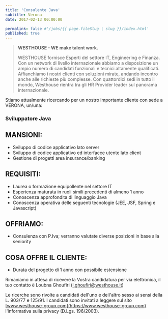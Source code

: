```yaml
---
title: 'Consulente Java'
subtitle: Verona
date: 2017-02-13 00:00:00

permalink: false #'/jobs/{{ page.fileSlug | slug }}/index.html'
published: true
---
```


> **WESTHOUSE - WE make talent work.**
>
> WESTHOUSE fornisce Esperti del settore IT, Engineering e Finanza. Con un network di livello internazionale
> abbiamo a disposizione un ampio numero di candidati funzionali e tecnici altamente qualificati.
> Affianchiamo i nostri clienti con soluzioni mirate, andando incontro anche alle richieste più complesse. Con
> quattordici sedi in tutto il mondo, Westhouse rientra tra gli HR Provider leader sul panorama internazionale.

Stiamo attualmente ricercando per un nostro importante cliente con sede a VERONA, un/una:

### Sviluppatore Java

## MANSIONI:

- Sviluppo di codice applicativo lato server
- Sviluppo di codice applicativo ed interfacce utente lato client
- Gestione di progetti area insurance/banking

## REQUISITI:

- Laurea o formazione equipollente nel settore IT
- Esperienza maturata in ruoli simili precedenti di almeno 1 anno
- Conoscenza approfondita di linguaggio Java
- Conoscenza operativa delle seguenti tecnologie (JEE, JSF, Spring e Javascript)

## OFFRIAMO:

- Consulenza con P.Iva; verranno valutate diverse posizioni in base alla seniority

## COSA OFFRE IL CLIENTE:

- Durata del progetto di 1 anno con possibile estensione

Rimaniamo in attesa di ricevere la Vostra candidatura per via elettronica, il tuo contatto è Loubna Ghoufiri ([l.ghoufiri@westhouse.it](mailto:l.ghoufiri@westhouse.it))

Le ricerche sono rivolte a candidati dell'uno e dell'altro sesso ai sensi della L. 903/77 e 125/91.
I candidati sono invitati a leggere sul sito [www.westhouse-group.com](https://www.westhouse-group.com)
l'informativa sulla privacy (D.Lgs. 196/2003).
